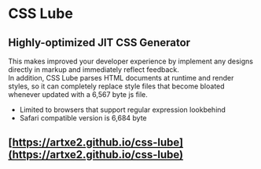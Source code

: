 # CSS Lube
## Highly-optimized JIT CSS Generator
This makes improved your developer experience by implement any designs directly in markup and immediately reflect feedback.  
In addition, CSS Lube parses HTML documents at runtime and render styles, so it can completely replace style files that become bloated whenever updated with a 6,567 byte js file.
* Limited to browsers that support regular expression lookbehind
* Safari compatible version is 6,684 byte
## [https://artxe2.github.io/css-lube](https://artxe2.github.io/css-lube)